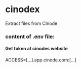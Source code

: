 # cinodex

Extract files from CInode

### content of .env file:

#### Get token at cinodes website

ACCESS=[...].app.cinode.com:[...]
